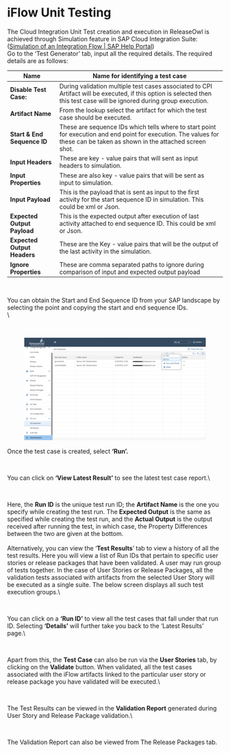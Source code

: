 # iFlow Unit Testing

The Cloud Integration Unit Test creation and execution in ReleaseOwl is achieved through Simulation feature in SAP Cloud Integration Suite: ([Simulation of an Integration Flow | SAP Help Portal](https://help.sap.com/docs/CLOUD_INTEGRATION/368c481cd6954bdfa5d0435479fd4eaf/2e2210b6db0c4fdb937b3a57d952f582.html))\
Go to the ‘Test Generator’ tab, input all the required details. The required details are as follows:

| **Name**                    | Name for identifying a test case                                                                                                                                           |
| --------------------------- | -------------------------------------------------------------------------------------------------------------------------------------------------------------------------- |
| **Disable Test Case:**      | During validation multiple test cases associated to CPI Artifact will be executed, if this option is selected then this test case will be ignored during group execution.  |
| **Artifact Name**           | From the lookup select the artifact for which the test case should be executed.                                                                                            |
| **Start & End Sequence ID** | These are sequence IDs which tells where to start point for execution and end point for execution. The values for these can be taken as shown in the attached screen shot. |
| **Input Headers**           | These are key - value pairs that will sent as input headers to simulation.                                                                                                 |
| **Input Properties**        | These are also key - value pairs that will be sent as input to simulation.                                                                                                 |
| **Input Payload**           | This is the payload that is sent as input to the first activity for the start sequence ID in simulation. This could be xml or Json.                                        |
| **Expected Output Payload** | This is the expected output after execution of last activity attached to end sequence ID. This could be xml or Json.                                                       |
| **Expected Output Headers** | These are the Key - value pairs that will be the output of the last activity in the simulation.                                                                            |
| **Ignore Properties**       | These are comma separated paths to ignore during comparison of input and expected output payload                                                                           |



<figure><img src="https://www.docs.releaseowl.com/assets/img/cpi-unit-test-1.jpg" alt=""><figcaption></figcaption></figure>

You can obtain the Start and End Sequence ID from your SAP landscape by selecting the point and copying the start and end sequence IDs.\
\


<figure><img src="https://www.docs.releaseowl.com/assets/img/cpi-unit-test-2.jpg" alt=""><figcaption></figcaption></figure>

<figure><img src="../../../.gitbook/assets/image (362).png" alt=""><figcaption></figcaption></figure>

Once the test case is created, select **‘Run’.**

<figure><img src="https://www.docs.releaseowl.com/assets/img/cpi-unit-test-4.jpg" alt=""><figcaption></figcaption></figure>

You can click on **‘View Latest Result’** to see the latest test case report.\


<figure><img src="https://www.docs.releaseowl.com/assets/img/cpi-unit-test-5.jpg" alt=""><figcaption></figcaption></figure>

Here, the **Run ID** is the unique test run ID; the **Artifact Name** is the one you specify while creating the test run. The **Expected Output** is the same as specified while creating the test run, and the **Actual Output** is the output received after running the test, in which case, the Property Differences between the two are given at the bottom.\
\
Alternatively, you can view the ‘**Test Results**’ tab to view a history of all the test results. Here you will view a list of Run IDs that pertain to specific user stories or release packages that have been validated. A user may run group of tests together. In the case of User Stories or Release Packages, all the validation tests associated with artifacts from the selected User Story will be executed as a single suite. The below screen displays all such test execution groups.\


<figure><img src="https://www.docs.releaseowl.com/assets/img/cpi-unit-test-6.jpg" alt=""><figcaption></figcaption></figure>

You can click on a **‘Run ID’** to view all the test cases that fall under that run ID. Selecting **‘Details’** will further take you back to the ‘Latest Results’ page.\


<figure><img src="https://www.docs.releaseowl.com/assets/img/cpi-unit-test-7.jpg" alt=""><figcaption></figcaption></figure>

Apart from this, the **Test Case** can also be run via the **User Stories** tab, by clicking on the **Validate** button. When validated, all the test cases associated with the iFlow artifacts linked to the particular user story or release package you have validated will be executed.\


<figure><img src="https://www.docs.releaseowl.com/assets/img/cpi-unit-test-8.jpg" alt=""><figcaption></figcaption></figure>

The Test Results can be viewed in the **Validation Report** generated during User Story and Release Package validation.\


<figure><img src="https://www.docs.releaseowl.com/assets/img/cpi-unit-test-9.jpg" alt=""><figcaption></figcaption></figure>

The Validation Report can also be viewed from The Release Packages tab.

